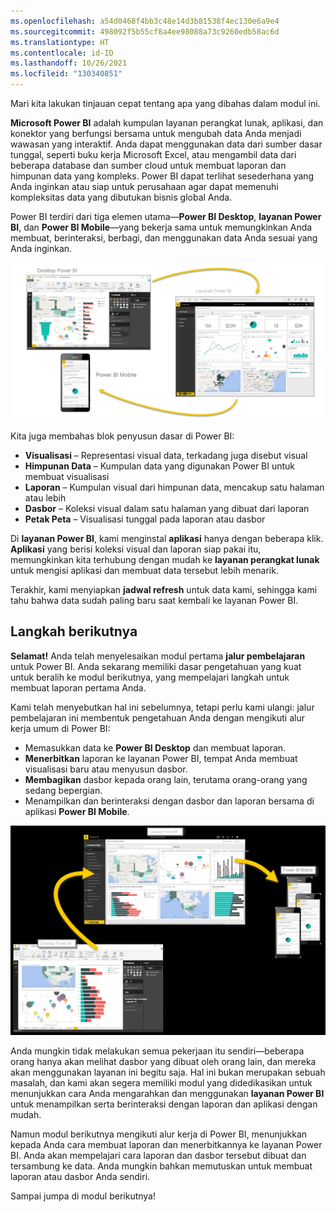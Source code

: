 ```yaml
---
ms.openlocfilehash: a54d0468f4bb3c48e14d3b81538f4ec130e6a9e4
ms.sourcegitcommit: 498092f5b55cf8a4ee98088a73c9260edb58ac6d
ms.translationtype: HT
ms.contentlocale: id-ID
ms.lasthandoff: 10/26/2021
ms.locfileid: "130340851"
---
```

Mari kita lakukan tinjauan cepat tentang apa yang dibahas dalam modul ini.

**Microsoft Power BI** adalah kumpulan layanan perangkat lunak, aplikasi, dan konektor yang berfungsi bersama untuk mengubah data Anda menjadi wawasan yang interaktif. Anda dapat menggunakan data dari sumber dasar tunggal, seperti buku kerja Microsoft Excel, atau mengambil data dari beberapa database dan sumber cloud untuk membuat laporan dan himpunan data yang kompleks. Power BI dapat terlihat sesederhana yang Anda inginkan atau siap untuk perusahaan agar dapat memenuhi kompleksitas data yang dibutukan bisnis global Anda.

Power BI terdiri dari tiga elemen utama—**Power BI Desktop**, **layanan Power BI**, dan **Power BI Mobile**—yang bekerja sama untuk memungkinkan Anda membuat, berinteraksi, berbagi, dan menggunakan data Anda sesuai yang Anda inginkan.

![Siklus penggunaan Power BI](../media/pbi-intro_02.png)

Kita juga membahas blok penyusun dasar di Power BI:

* **Visualisasi** – Representasi visual data, terkadang juga disebut visual
* **Himpunan Data** – Kumpulan data yang digunakan Power BI untuk membuat visualisasi
* **Laporan** – Kumpulan visual dari himpunan data, mencakup satu halaman atau lebih
* **Dasbor** – Koleksi visual dalam satu halaman yang dibuat dari laporan
* **Petak Peta** – Visualisasi tunggal pada laporan atau dasbor

Di **layanan Power BI**, kami menginstal **aplikasi** hanya dengan beberapa klik. **Aplikasi** yang berisi koleksi visual dan laporan siap pakai itu, memungkinkan kita terhubung dengan mudah ke **layanan perangkat lunak** untuk mengisi aplikasi dan membuat data tersebut lebih menarik.

Terakhir, kami menyiapkan **jadwal refresh** untuk data kami, sehingga kami tahu bahwa data sudah paling baru saat kembali ke layanan Power BI.

## <a name="next-steps"></a>Langkah berikutnya
**Selamat!** Anda telah menyelesaikan modul pertama **jalur pembelajaran** untuk Power BI. Anda sekarang memiliki dasar pengetahuan yang kuat untuk beralih ke modul berikutnya, yang mempelajari langkah untuk membuat laporan pertama Anda. 

Kami telah menyebutkan hal ini sebelumnya, tetapi perlu kami ulangi: jalur pembelajaran ini membentuk pengetahuan Anda dengan mengikuti alur kerja umum di Power BI:

* Memasukkan data ke **Power BI Desktop** dan membuat laporan.
* **Menerbitkan** laporan ke layanan Power BI, tempat Anda membuat visualisasi baru atau menyusun dasbor.
* **Membagikan** dasbor kepada orang lain, terutama orang-orang yang sedang bepergian.
* Menampilkan dan berinteraksi dengan dasbor dan laporan bersama di aplikasi **Power BI Mobile**.

![Aplikasi yang dimasukkan ke Power BI](../media/pbi-using_01.png)

Anda mungkin tidak melakukan semua pekerjaan itu sendiri—beberapa orang hanya akan melihat dasbor yang dibuat oleh orang lain, dan mereka akan menggunakan layanan ini begitu saja. Hal ini bukan merupakan sebuah masalah, dan kami akan segera memiliki modul yang didedikasikan untuk menunjukkan cara Anda mengarahkan dan menggunakan **layanan Power BI** untuk menampilkan serta berinteraksi dengan laporan dan aplikasi dengan mudah.

Namun modul berikutnya mengikuti alur kerja di Power BI, menunjukkan kepada Anda cara membuat laporan dan menerbitkannya ke layanan Power BI. Anda akan mempelajari cara laporan dan dasbor tersebut dibuat dan tersambung ke data. Anda mungkin bahkan memutuskan untuk membuat laporan atau dasbor Anda sendiri.

Sampai jumpa di modul berikutnya!

